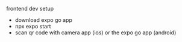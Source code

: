 frontend dev setup

- download expo go app
- npx expo start
- scan qr code with camera app (ios) or the expo go app (android)
